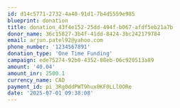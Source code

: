 ```yaml
---
id: d14c5771-2732-4a40-91d1-7b4d5559e985
blueprint: donation
title: donation_43f4e152-25dd-494f-b067-afdf5eb21a7b
donor_name: 36c15827-3b4f-41dd-8424-3bc242179784
email: arjun.patel92@yahoo.com
phone_number: '1234567891'
donation_type: 'One Time Funding'
campaign: ede75274-92b0-4352-88eb-06c920513a89
amount: '40.04'
amount_inr: 2500.1
currency_name: CAD
payment_id: pi_3Rg0ddPWT9hux0KF0LLl0ORe
date: '2025-07-01 09:38:08'
---
```


